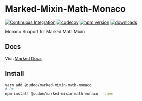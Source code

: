 # Marked-Mixin-Math-Monaco

[![Continuous Integration](https://github.com/SudoDotDog/Marked-Mixin-Math-Monaco/actions/workflows/ci.yml/badge.svg)](https://github.com/SudoDotDog/Marked-Mixin-Math-Monaco/actions/workflows/ci.yml)
[![codecov](https://codecov.io/gh/SudoDotDog/Marked-Mixin-Math-Monaco/branch/main/graph/badge.svg)](https://codecov.io/gh/SudoDotDog/Marked-Mixin-Math-Monaco)
[![npm version](https://badge.fury.io/js/%40sudoo%2Fmarked-mixin-math-monaco.svg)](https://www.npmjs.com/package/@sudoo/marked-mixin-math-monaco)
[![downloads](https://img.shields.io/npm/dm/@sudoo/marked-mixin-math-monaco.svg)](https://www.npmjs.com/package/@sudoo/marked-mixin-math-monaco)

Monaco Support for Marked Math Mixin

## Docs

Visit [Marked Docs](https://marked.sudo.dog/)

## Install

```sh
yarn add @sudoo/marked-mixin-math-monaco
# Or
npm install @sudoo/marked-mixin-math-monaco --save
```
